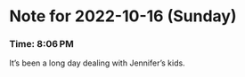 # Note for 2022-10-16 (Sunday)
### Time: 8:06 PM

It’s been a long day dealing with Jennifer’s kids.
